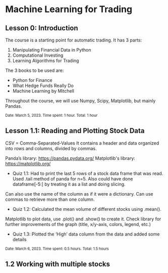 # Machine Learning for Trading

## Lesson 0: Introduction

The course is a starting point for automatic trading. It has 3 parts:
1. Manipulating Financial Data in Python
2. Computational Investing
3. Learning Algorithms for Trading

The 3 books to be used are:
* Python for Finance
* What Hedge Funds Really Do
* Machine Learning by Mitchell

Throughout the course, we will use Numpy, Scipy, Matplotlib, but mainly Pandas.

<sub>Date: March 5, 2023. Time spent: 1 hour. Total: 1 hour</sub>

## Lesson 1.1: Reading and Plotting Stock Data

CSV = Comma-Separated-Values
It contains a header and data organized into rows and columns, divided by commas.

Panda’s library: https://pandas.pydata.org/
Matplotlib's library: https://matplotlib.org/

* Quiz 1.1: Had to print the last 5 rows of a stock data frame that was read. Used .tail method of panda for n=5. Also could have done dataframe[-5:] by treating it as a list and doing slicing.

Can also use the name of the column as if it were a dictionary. Can use commas to retrieve more than one column.

* Quiz 1.2: Calculated the mean volume of different stocks using .mean().

Matplotlib to plot data, use .plot() and .show() to create it. Check library for further improvements of the graph (title, x/y-axis, colors, legend, etc.)

* Quiz 1.3: Plotted the ‘High’ data column from the data and added some details

<sub>Date: March 6, 2023. Time spent: 0.5 hours. Total: 1.5 hours</sub>

## 1.2 Working with multiple stocks


